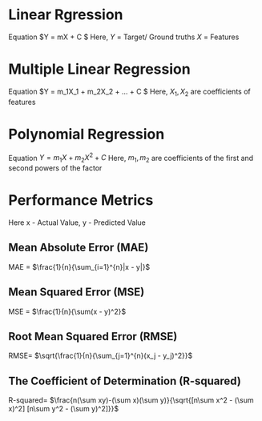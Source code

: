 # Linear Rgression 
Equation $Y = mX + C $
Here, $Y$ = Target/ Ground truths
      $X$ = Features

# Multiple Linear Regression
Equation $Y = m_1X_1 + m_2X_2 + ... + C $
Here, $X_1, X_2$ are coefficients of features

# Polynomial Regression
Equation $Y = m_1X + m_2X^2 + C$
Here, $m_1, m_2$ are coefficients of the first and second powers of the factor

# Performance Metrics
Here x - Actual Value, y - Predicted Value
## Mean Absolute Error (MAE)
MAE = $\frac{1}{n}{\sum_{i=1}^{n}|x - y|}$
## Mean Squared Error (MSE)
MSE = $\frac{1}{n}{\sum(x - y)^2}$
## Root Mean Squared Error (RMSE)
RMSE= $\sqrt{\frac{1}{n}{\sum_{j=1}^{n}(x_j - y_j)^2}}$
## The Coefficient of Determination (R-squared)
R-squared= $\frac{n(\sum xy)-(\sum x)(\sum y)}{\sqrt{[n\sum x^2 - (\sum x)^2]  [n\sum y^2 - (\sum y)^2]}}$
